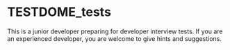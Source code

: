 # TESTDOME_tests

This is a junior developer preparing for developer interview tests. If you are an experienced developer, you are welcome to give hints and suggestions. 
